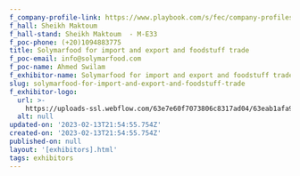 ```yaml
---
f_company-profile-link: https://www.playbook.com/s/fec/company-profiles
f_hall: Sheikh Maktoum
f_hall-stand: Sheikh Maktoum  - M-E33
f_poc-phone: (+20)1094883775
title: Solymarfood for import and export and foodstuff trade
f_poc-email: info@solymarfood.com
f_poc-name: Ahmed Swilam
f_exhibitor-name: Solymarfood for import and export and foodstuff trade
slug: solymarfood-for-import-and-export-and-foodstuff-trade
f_exhibitor-logo:
  url: >-
    https://uploads-ssl.webflow.com/63e7e60f7073806c8317ad04/63eab1afa914b1afb1c14f74_NzI1MA.jpeg
  alt: null
updated-on: '2023-02-13T21:54:55.754Z'
created-on: '2023-02-13T21:54:55.754Z'
published-on: null
layout: '[exhibitors].html'
tags: exhibitors
---
```



